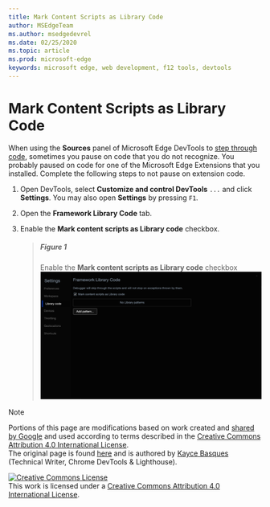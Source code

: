 ```yaml
---
title: Mark Content Scripts as Library Code
author: MSEdgeTeam
ms.author: msedgedevrel
ms.date: 02/25/2020
ms.topic: article
ms.prod: microsoft-edge
keywords: microsoft edge, web development, f12 tools, devtools
---
```

<!-- Copyright Kayce Basques 

   Licensed under the Apache License, Version 2.0 (the "License");
   you may not use this file except in compliance with the License.
   You may obtain a copy of the License at

       https://www.apache.org/licenses/LICENSE-2.0

   Unless required by applicable law or agreed to in writing, software
   distributed under the License is distributed on an "AS IS" BASIS,
   WITHOUT WARRANTIES OR CONDITIONS OF ANY KIND, either express or implied.
   See the License for the specific language governing permissions and
   limitations under the License.  -->





# Mark Content Scripts as Library Code   



When using the **Sources** panel of Microsoft Edge DevTools to [step through code][DevToolsJavascriptStepThroughCode], sometimes you pause on code that you do not recognize.  You probably paused on code for one of the Microsoft Edge Extensions that you installed.  Complete the following steps to not pause on extension code.  

1.  Open DevTools, select **Customize and control DevTools** `...` and click **Settings**.  You may also open **Settings** by pressing `F1`.  

1.  Open the **Framework Library Code** tab.  
1.  Enable the **Mark content scripts as Library code** checkbox.  
    
    > ##### Figure 1  
    > Enable the **Mark content scripts as Library code** checkbox  
    > ![Enable the Mark content scripts as Library code checkbox][ImageMarkContentScriptsLibraryCode]  

<!--## Feedback   -->  



<!-- image links -->  

[ImageMarkContentScriptsLibraryCode]: images/settings-library-code-mark-content-scripts-library-code.msft.png "Figure 1: Enable the Mark content scripts as Library code checkbox"  

<!-- links -->  

[DevToolsJavascriptStepThroughCode]: /microsoft-edge/devtools-guide-chromium/javascript/index.md#step-4-step-through-the-code "Step 4: Step through the code - Get Started with Debugging JavaScript in Microsoft Edge DevTools"  

> [!NOTE]
> Portions of this page are modifications based on work created and [shared by Google][GoogleSitePolicies] and used according to terms described in the [Creative Commons Attribution 4.0 International License][CCA4IL].  
> The original page is found [here](https://developers.google.com/web/tools/chrome-devtools/javascript/guides/blackbox-chrome-extension-scripts) and is authored by [Kayce Basques][KayceBasques] \(Technical Writer, Chrome DevTools & Lighthouse\).  

[![Creative Commons License][CCby4Image]][CCA4IL]  
This work is licensed under a [Creative Commons Attribution 4.0 International License][CCA4IL].  

[CCA4IL]: https://creativecommons.org/licenses/by/4.0  
[CCby4Image]: https://i.creativecommons.org/l/by/4.0/88x31.png  
[GoogleSitePolicies]: https://developers.google.com/terms/site-policies  
[KayceBasques]: https://developers.google.com/web/resources/contributors/kaycebasques  
